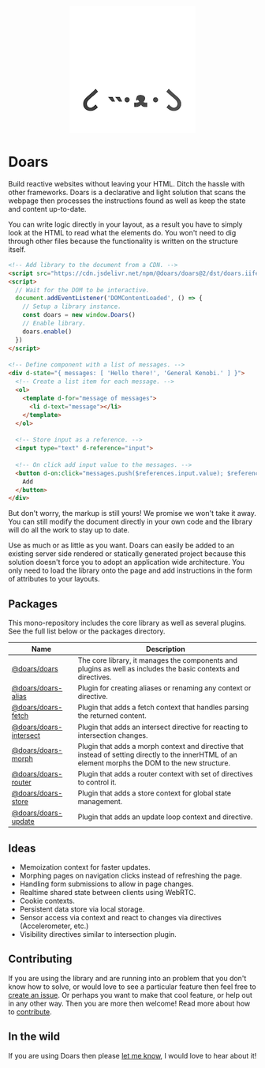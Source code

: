 <div align="center">

![Project logo](.docs/src/assets/icons/256-round.png)

</div>

# Doars

Build reactive websites without leaving your HTML. Ditch the hassle with other frameworks. Doars is a declarative and light solution that scans the webpage then processes the instructions found as well as keep the state and content up-to-date.

You can write logic directly in your layout, as a result you have to simply look at the HTML to read what the elements do. You won't need to dig through other files because the functionality is written on the structure itself.

```HTML
<!-- Add library to the document from a CDN. -->
<script src="https://cdn.jsdelivr.net/npm/@doars/doars@2/dst/doars.iife.js"></script>
<script>
  // Wait for the DOM to be interactive.
  document.addEventListener('DOMContentLoaded', () => {
    // Setup a library instance.
    const doars = new window.Doars()
    // Enable library.
    doars.enable()
  })
</script>

<!-- Define component with a list of messages. -->
<div d-state="{ messages: [ 'Hello there!', 'General Kenobi.' ] }">
  <!-- Create a list item for each message. -->
  <ol>
    <template d-for="message of messages">
      <li d-text="message"></li>
    </template>
  </ol>

  <!-- Store input as a reference. -->
  <input type="text" d-reference="input">

  <!-- On click add input value to the messages. -->
  <button d-on:click="messages.push($references.input.value); $references.input.value = ''">
    Add
  </button>
</div>
```

But don't worry, the markup is still yours! We promise we won't take it away. You can still modify the document directly in your own code and the library will do all the work to stay up to date.

Use as much or as little as you want. Doars can easily be added to an existing server side rendered or statically generated project because this solution doesn't force you to adopt an application wide architecture. You only need to load the library onto the page and add instructions in the form of attributes to your layouts.

## Packages

This mono-repository includes the core library as well as several plugins. See the full list below or the packages directory.

| Name                                                                                               | Description                                                                                                                                         |
| -------------------------------------------------------------------------------------------------- | --------------------------------------------------------------------------------------------------------------------------------------------------- |
| [@doars/doars](https://github.com/doars/doars/tree/main/packages/doars#readme)                     | The core library, it manages the components and plugins as well as includes the basic contexts and directives.                                      |
| [@doars/doars-alias](https://github.com/doars/doars/tree/main/packages/doars-alias#readme)         | Plugin for creating aliases or renaming any context or directive.                                                                                   |
| [@doars/doars-fetch](https://github.com/doars/doars/tree/main/packages/doars-fetch#readme)         | Plugin that adds a fetch context that handles parsing the returned content.                                                                         |
| [@doars/doars-intersect](https://github.com/doars/doars/tree/main/packages/doars-intersect#readme) | Plugin that adds an intersect directive for reacting to intersection changes.                                                                       |
| [@doars/doars-morph](https://github.com/doars/doars/tree/main/packages/doars-morph#readme)         | Plugin that adds a morph context and directive that instead of setting directly to the innerHTML of an element morphs the DOM to the new structure. |
| [@doars/doars-router](https://github.com/doars/doars/tree/main/packages/doars-router#readme)       | Plugin that adds a router context with set of directives to control it.                                                                             |
| [@doars/doars-store](https://github.com/doars/doars/tree/main/packages/doars-store#readme)         | Plugin that adds a store context for global state management.                                                                                       |
| [@doars/doars-update](https://github.com/doars/doars/tree/main/packages/doars-update#readme)       | Plugin that adds an update loop context and directive.                                                                                              |

## Ideas

- Memoization context for faster updates.
- Morphing pages on navigation clicks instead of refreshing the page.
- Handling form submissions to allow in page changes.
- Realtime shared state between clients using WebRTC.
- Cookie contexts.
- Persistent data store via local storage.
- Sensor access via context and react to changes via directives (Accelerometer, etc.)
- Visibility directives similar to intersection plugin.

## Contributing

If you are using the library and are running into an problem that you don't know how to solve, or would love to see a particular feature then feel free to [create an issue](./issues/new/choose). Or perhaps you want to make that cool feature, or help out in any other way. Then you are more then welcome! Read more about how to [contribute](./CONTRIBUTING.md).

## In the wild

If you are using Doars then please [let me know](https://rondekker.com#contact), I would love to hear about it!
